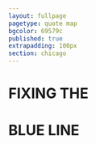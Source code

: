 ```yaml
---
layout: fullpage
pagetype: quote map
bgcolor: 69579c
published: true
extrapadding: 100px
section: chicago
---
```


<div id="bluerehab" class="mapstage"></div>
<div class="mapstage"></div>

# FIXING THE
# BLUE LINE